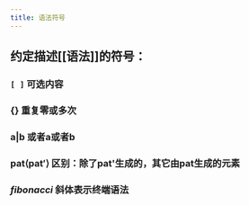 ```yaml
---
title: 语法符号
---
```


## 约定描述[[语法]]的符号：
### `[ ]` 可选内容
### {} 重复零或多次
### a|b  或者a或者b
### pat⟨pat′⟩ 区别：除了pat'生成的，其它由pat生成的元素
### _fibonacci_  斜体表示终端语法
##
